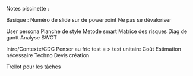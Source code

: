 Notes piscinette :

Basique :
Numéro de slide sur de powerpoint
Ne pas se dévaloriser

User persona
Planche de style
Metode smart
Matrice des risques
Diag de gantt
Analyse SWOT


Intro/Contexte/CDC
Penser au fric
test = > test unitaire
Coût
Estimation nécessaire
Techno
Devis création

Trellot pour les tâches
